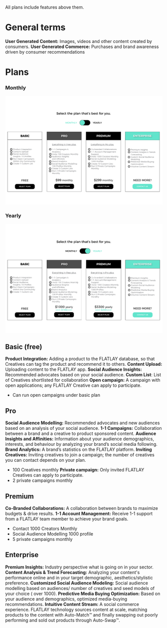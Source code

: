 <!-- TITLE: Glossary Of Terms and Features -->

All plans include features above them.
# General terms

**User Generated Content:** Images, videos and other content created by consumers.
**User Generated Commerce:** Purchases and brand awareness driven by consumer recommendations


# Plans
### Monthly
![Plans Monthly](/uploads/plans-monthly.png "Plans Monthly")
### Yearly
![Plans Yearly](/uploads/plans-yearly.png "Plans Yearly")

## Basic (free)
**Product Integration:** Adding a product to the FLATLAY database, so that Creatives can tag the product and recommend it to others.
**Content Upload:** Uploading content to the FLATLAY app.
**Social Audience Insights:**  Recommended advocates based on your social audience.
**Custom List**: List of Creatives shortlisted for collaboration
**Open campaign:** A campaign with open applications; any FLATLAY Creative can apply to participate.
* Can run open campaigns under basic plan

## Pro
**Social Audience Modelling:** Recommended advocates and new audiences based on an analysis of your social audience.
**1-1 Campaigns:** Collaboration between a brand and a creative to product sponsored content.
**Audience Insights and Affinities:** Information about your audience demographics, interests, and behaviour by analyzing your brand’s social media following.
**Brand Analytics:** A brand’s statistics on the FLATLAY platform.
**Inviting Creatives:** Inviting creatives to join a campaign; the number of creatives you can contact depends on your plan.
* 100 Creatives monthly
**Private campaign:** Only invited FLATLAY Creatives can apply to participate.
* 2 private campaigns monthly


## Premium
**Co-Branded  Collaborations:** A collaboration between brands to maximize budgets & drive results.
**1-1 Account Management:** Receive 1-1 support from a FLATLAY team member to achieve your brand goals.
* Contact 1000 Creators Monthly
* Social Audience Modelling 1000 profile
* 5 private campaigns monthly

## Enterprise
**Premium Insights:** Industry perspective what is going on in your sector.
**Content Analysis & Trend Forecasting:** Analyzing your content's performance online and in your target demographic, aesthetics/stylistic preference.
**Customized Social Audience Modeling:** Social audience modelling based on audiences/ number of creatives and seed models of your choice ( over 1000).
**Predictive Media Buying Optimization:** Based on your audience and demographics, optimized media-buying recommendations.
**Intuitive Content Stream:** A social commerce experience. FLATLAY technology sources content at scale, matching products to the content with Auto-Match™ and finally swapping out poorly performing and sold out products through Auto-Swap™.
